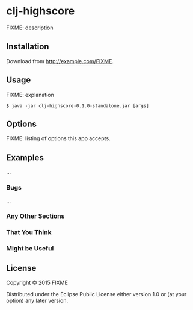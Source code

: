 # clj-highscore

FIXME: description

## Installation

Download from http://example.com/FIXME.

## Usage

FIXME: explanation

    $ java -jar clj-highscore-0.1.0-standalone.jar [args]

## Options

FIXME: listing of options this app accepts.

## Examples

...

### Bugs

...

### Any Other Sections
### That You Think
### Might be Useful

## License

Copyright © 2015 FIXME

Distributed under the Eclipse Public License either version 1.0 or (at
your option) any later version.
